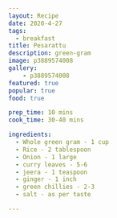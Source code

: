 ```yaml
---
layout: Recipe
date: 2020-4-27
tags:
  - breakfast
title: Pesarattu
description: green-gram
image: p3889574008
gallery:
    - p3889574008
featured: true
popular: true
food: true

prep_time: 10 mins
cook_time: 30-40 mins

ingredients:
  - Whole green gram - 1 cup
  - Rice - 2 tablespoon
  - Onion - 1 large
  - curry leaves - 5-6
  - jeera - 1 teaspoon
  - ginger - 1 inch
  - green chillies - 2-3
  - salt - as per taste

---
```








​        